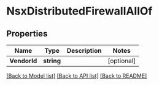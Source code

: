 # NsxDistributedFirewallAllOf

## Properties

Name | Type | Description | Notes
------------ | ------------- | ------------- | -------------
**VendorId** | **string** |  | [optional] 

[[Back to Model list]](../README.md#documentation-for-models) [[Back to API list]](../README.md#documentation-for-api-endpoints) [[Back to README]](../README.md)


